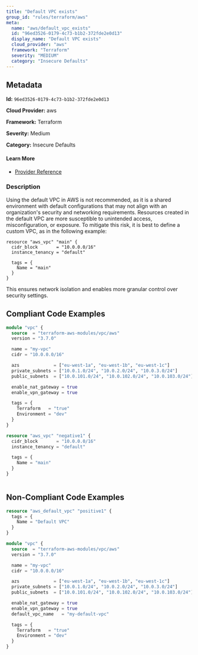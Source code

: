 ```yaml
---
title: "Default VPC exists"
group_id: "rules/terraform/aws"
meta:
  name: "aws/default_vpc_exists"
  id: "96ed3526-0179-4c73-b1b2-372fde2e0d13"
  display_name: "Default VPC exists"
  cloud_provider: "aws"
  framework: "Terraform"
  severity: "MEDIUM"
  category: "Insecure Defaults"
---
```

## Metadata

**Id:** `96ed3526-0179-4c73-b1b2-372fde2e0d13`

**Cloud Provider:** aws

**Framework:** Terraform

**Severity:** Medium

**Category:** Insecure Defaults

#### Learn More

 - [Provider Reference](https://registry.terraform.io/providers/hashicorp/aws/latest/docs/resources/default_vpc)

### Description

 Using the default VPC in AWS is not recommended, as it is a shared environment with default configurations that may not align with an organization's security and networking requirements. Resources created in the default VPC are more susceptible to unintended access, misconfiguration, or exposure. To mitigate this risk, it is best to define a custom VPC, as in the following example:

```
resource "aws_vpc" "main" {
  cidr_block       = "10.0.0.0/16"
  instance_tenancy = "default"

  tags = {
    Name = "main"
  }
}
```

This ensures network isolation and enables more granular control over security settings.


## Compliant Code Examples
```tf
module "vpc" {
  source  = "terraform-aws-modules/vpc/aws"
  version = "3.7.0"

  name = "my-vpc"
  cidr = "10.0.0.0/16"

  azs             = ["eu-west-1a", "eu-west-1b", "eu-west-1c"]
  private_subnets = ["10.0.1.0/24", "10.0.2.0/24", "10.0.3.0/24"]
  public_subnets  = ["10.0.101.0/24", "10.0.102.0/24", "10.0.103.0/24"]

  enable_nat_gateway = true
  enable_vpn_gateway = true

  tags = {
    Terraform   = "true"
    Environment = "dev"
  }
}

```

```tf
resource "aws_vpc" "negative1" {
  cidr_block       = "10.0.0.0/16"
  instance_tenancy = "default"

  tags = {
    Name = "main"
  }
}



```
## Non-Compliant Code Examples
```tf
resource "aws_default_vpc" "positive1" {
  tags = {
    Name = "Default VPC"
  }
}

```

```tf
module "vpc" {
  source  = "terraform-aws-modules/vpc/aws"
  version = "3.7.0"

  name = "my-vpc"
  cidr = "10.0.0.0/16"

  azs             = ["eu-west-1a", "eu-west-1b", "eu-west-1c"]
  private_subnets = ["10.0.1.0/24", "10.0.2.0/24", "10.0.3.0/24"]
  public_subnets  = ["10.0.101.0/24", "10.0.102.0/24", "10.0.103.0/24"]

  enable_nat_gateway = true
  enable_vpn_gateway = true
  default_vpc_name   = "my-default-vpc"

  tags = {
    Terraform   = "true"
    Environment = "dev"
  }
}

```